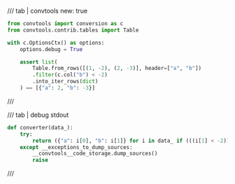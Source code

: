 /// tab | convtools
    new: true

```python
from convtools import conversion as c
from convtools.contrib.tables import Table

with c.OptionsCtx() as options:
    options.debug = True

    assert list(
        Table.from_rows([(1, -2), (2, -3)], header=["a", "b"])
        .filter(c.col("b") < -2)
        .into_iter_rows(dict)
    ) == [{"a": 2, "b": -3}]

```
///

/// tab | debug stdout
```python
def converter(data_):
    try:
        return ({"a": i[0], "b": i[1]} for i in data_ if (((i[1] < -2))))
    except __exceptions_to_dump_sources:
        __convtools__code_storage.dump_sources()
        raise


```
///

